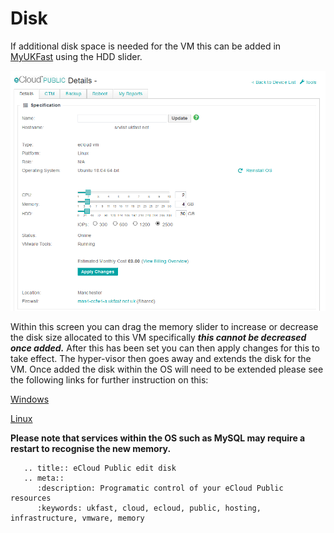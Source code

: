 # Disk

If additional disk space is needed for the VM this can be added in [MyUKFast](https://my.ukfast.co.uk/ecloud-public) using the HDD slider.

![vmConfig](files/vmConfigLaunched.png)

Within this screen you can drag the memory slider to increase or decrease the disk size allocated to this VM specifically **_this cannot be decreased once added._** After this has been set you can then apply changes for this to take effect. The hyper-visor then goes away and extends the disk for the VM. Once added the disk within the OS will need to be extended please see the following links for further instruction on this:

[Windows](https://docs.ukfast.co.uk/operatingsystems/windows/windowsadministration/diskmanagement.html)

[Linux](https://docs.ukfast.co.uk/operatingsystems/linux/basics/lvm-extend.html)

**Please note that services within the OS such as MySQL may require a restart to recognise the new memory.** 

```eval_rst
   .. title:: eCloud Public edit disk 
   .. meta::
      :description: Programatic control of your eCloud Public resources
      :keywords: ukfast, cloud, ecloud, public, hosting, infrastructure, vmware, memory
```
